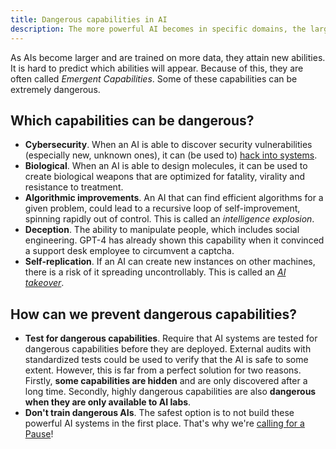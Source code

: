 ```yaml
---
title: Dangerous capabilities in AI
description: The more powerful AI becomes in specific domains, the larger the risks become.
---
```


As AIs become larger and are trained on more data, they attain new abilities.
It is hard to predict which abilities will appear.
Because of this, they are often called _Emergent Capabilities_.
Some of these capabilities can be extremely dangerous.

## Which capabilities can be dangerous?

- **Cybersecurity**. When an AI is able to discover security vulnerabilities (especially new, unknown ones), it can (be used to) [hack into systems](/cybersecurity-risks).
- **Biological**. When an AI is able to design molecules, it can be used to create biological weapons that are optimized for fatality, virality and resistance to treatment.
- **Algorithmic improvements**. An AI that can find efficient algorithms for a given problem, could lead to a recursive loop of self-improvement, spinning rapidly out of control. This is called an _intelligence explosion_.
- **Deception**. The ability to manipulate people, which includes social engineering. GPT-4 has already shown this capability when it convinced a support desk employee to circumvent a captcha.
- **Self-replication**. If an AI can create new instances on other machines, there is a risk of it spreading uncontrollably. This is called an [_AI takeover_](/ai-takeover).

## How can we prevent dangerous capabilities?

- **Test for dangerous capabilities**. Require that AI systems are tested for dangerous capabilities before they are deployed. External audits with standardized tests could be used to verify that the AI is safe to some extent. However, this is far from a perfect solution for two reasons. Firstly, **some capabilities are hidden** and are only discovered after a long time. Secondly, highly dangerous capabilities are also **dangerous when they are only available to AI labs**.
- **Don't train dangerous AIs**. The safest option is to not build these powerful AI systems in the first place. That's why we're [calling for a Pause](/proposal)!
